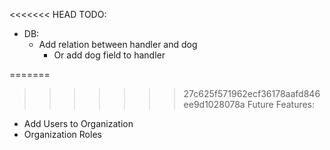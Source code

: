 <<<<<<< HEAD
TODO:
- DB:
  - Add relation between handler and dog
    - Or add dog field to handler




=======
>>>>>>> 27c625f571962ecf36178aafd846ee9d1028078a
Future Features:
* Add Users to Organization
* Organization Roles
